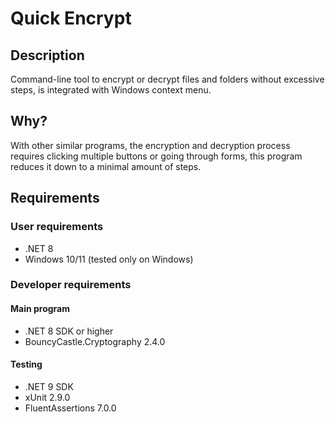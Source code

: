 # Quick Encrypt



## Description
Command-line tool to encrypt or decrypt files and folders without excessive steps, is integrated with Windows context menu.



## Why?
With other similar programs, the encryption and decryption process requires clicking multiple buttons 
or going through forms, this program reduces it down to a minimal amount of steps.



## Requirements

### User requirements
- .NET 8
- Windows 10/11 (tested only on Windows)

### Developer requirements

#### Main program
- .NET 8 SDK or higher
- BouncyCastle.Cryptography 2.4.0

#### Testing
- .NET 9 SDK
- xUnit 2.9.0
- FluentAssertions 7.0.0
